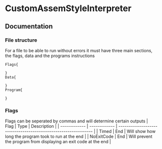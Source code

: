 # CustomAssemStyleInterpreter

## Documentation
### File structure
For a file to be able to run without errors it must have three main sections, the flags, data and the programs instructions
```
Flags{

}
Data{

}
Program{

}
```
### Flags
Flags can be seperated by commas and will determine certain outputs
| Flag          | Type          | Description                                                       |
| ------------- | ------------- | ----------------------------------------------------------------- |
| Timed         | End           | Will show how long the program took to run at the end             |
| NoExitCode    | End           | Will prevent the program from displaying an exit code at the end  |
